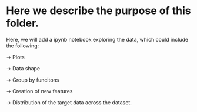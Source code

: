 # Here we describe the purpose of this folder.

Here, we will add a ipynb notebook exploring the data, which could include the following:

-> Plots

-> Data shape

-> Group by funcitons

-> Creation of new features

-> Distribution of the target data across the dataset. 
